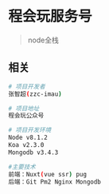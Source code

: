# 程会玩服务号

> node全栈

## 相关

``` bash
# 项目开发者
张智超(zzc-imau)

# 项目地址
程会玩公众号

# 项目开发环境
Node v8.1.2
Koa v2.3.0
Mongodb v3.4.3

#主要技术
前端：Nuxt(vue ssr) pug
后端：Git Pm2 Nginx Mongodb 